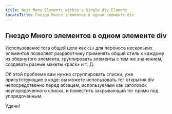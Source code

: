 ```yaml
---
title: Nest Many Elements within a Single div Element
localeTitle: Гнездо Много элементов в одном элементе div
---
```

## Гнездо Много элементов в одном элементе div

Использование тега общей цели как `div` для переноса нескольких элементов позволяет разработчику применять общий стиль к каждому из обернутого элемента, группировать элементы с тем же значением, создавать разные макеты «pack» и т. Д.

Об этой проблеме вам нужно сгруппировать списки, уже присутствующие в коде: вы можете использовать тег открытия div непосредственно перед абзацем, используемым как заголовок неупорядоченного списка, и поместить закрывающий тег прямо под упорядоченным.

Удачи!